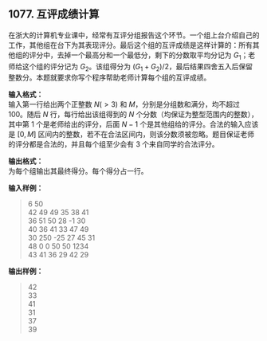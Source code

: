 ﻿## 1077. 互评成绩计算
在浙大的计算机专业课中，经常有互评分组报告这个环节。一个组上台介绍自己的工作，其他组在台下为其表现评分。最后这个组的互评成绩是这样计算的：所有其他组的评分中，去掉一个最高分和一个最低分，剩下的分数取平均分记为 $G_1$；老师给这个组的评分记为 $G_2$。该组得分为 $(G_1+G_2)/2$，最后结果四舍五入后保留整数分。本题就要求你写个程序帮助老师计算每个组的互评成绩。

**输入格式：**  
输入第一行给出两个正整数 $N(>3)$ 和 $M$，分别是分组数和满分，均不超过 100。随后 $N$ 行，每行给出该组得到的 $N$ 个分数（均保证为整型范围内的整数），其中第 1 个是老师给出的评分，后面 $N−1$ 个是其他组给的评分。合法的输入应该是 $[0,M]$ 区间内的整数，若不在合法区间内，则该分数须被忽略。题目保证老师的评分都是合法的，并且每个组至少会有 3 个来自同学的合法评分。

**输出格式：**  
为每个组输出其最终得分。每个得分占一行。

**输入样例：**
>6 50  
42 49 49 35 38 41  
36 51 50 28 -1 30  
40 36 41 33 47 49  
30 250 -25 27 45 31  
48 0 0 50 50 1234  
43 41 36 29 42 29  

**输出样例：**
>42  
33  
41  
31  
37  
39  